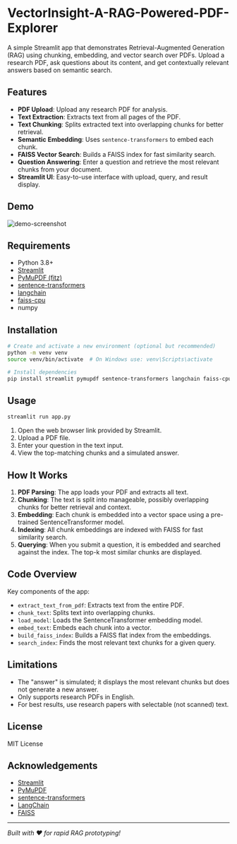 # VectorInsight-A-RAG-Powered-PDF-Explorer



A simple Streamlit app that demonstrates Retrieval-Augmented Generation (RAG) using chunking, embedding, and vector search over PDFs. Upload a research PDF, ask questions about its content, and get contextually relevant answers based on semantic search.

## Features

- **PDF Upload**: Upload any research PDF for analysis.
- **Text Extraction**: Extracts text from all pages of the PDF.
- **Text Chunking**: Splits extracted text into overlapping chunks for better retrieval.
- **Semantic Embedding**: Uses `sentence-transformers` to embed each chunk.
- **FAISS Vector Search**: Builds a FAISS index for fast similarity search.
- **Question Answering**: Enter a question and retrieve the most relevant chunks from your document.
- **Streamlit UI**: Easy-to-use interface with upload, query, and result display.

## Demo

![demo-screenshot](demo-screenshot.png)  <!-- Add a screenshot if available -->

## Requirements

- Python 3.8+
- [Streamlit](https://streamlit.io/)
- [PyMuPDF (fitz)](https://pymupdf.readthedocs.io/en/latest/)
- [sentence-transformers](https://www.sbert.net/)
- [langchain](https://python.langchain.com/)
- [faiss-cpu](https://github.com/facebookresearch/faiss)
- numpy

## Installation

```bash
# Create and activate a new environment (optional but recommended)
python -m venv venv
source venv/bin/activate  # On Windows use: venv\Scripts\activate

# Install dependencies
pip install streamlit pymupdf sentence-transformers langchain faiss-cpu numpy
```

## Usage

```bash
streamlit run app.py
```

1. Open the web browser link provided by Streamlit.
2. Upload a PDF file.
3. Enter your question in the text input.
4. View the top-matching chunks and a simulated answer.

## How It Works

1. **PDF Parsing**: The app loads your PDF and extracts all text.
2. **Chunking**: The text is split into manageable, possibly overlapping chunks for better retrieval and context.
3. **Embedding**: Each chunk is embedded into a vector space using a pre-trained SentenceTransformer model.
4. **Indexing**: All chunk embeddings are indexed with FAISS for fast similarity search.
5. **Querying**: When you submit a question, it is embedded and searched against the index. The top-k most similar chunks are displayed.

## Code Overview

Key components of the app:

- `extract_text_from_pdf`: Extracts text from the entire PDF.
- `chunk_text`: Splits text into overlapping chunks.
- `load_model`: Loads the SentenceTransformer embedding model.
- `embed_text`: Embeds each chunk into a vector.
- `build_faiss_index`: Builds a FAISS flat index from the embeddings.
- `search_index`: Finds the most relevant text chunks for a given query.

## Limitations

- The "answer" is simulated; it displays the most relevant chunks but does not generate a new answer.
- Only supports research PDFs in English.
- For best results, use research papers with selectable (not scanned) text.

## License

MIT License

## Acknowledgements

- [Streamlit](https://streamlit.io/)
- [PyMuPDF](https://github.com/pymupdf/PyMuPDF)
- [sentence-transformers](https://www.sbert.net/)
- [LangChain](https://github.com/langchain-ai/langchain)
- [FAISS](https://github.com/facebookresearch/faiss)

---

*Built with ❤️ for rapid RAG prototyping!*
